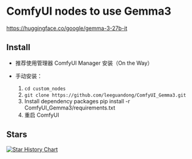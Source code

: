 # ComfyUI nodes to use Gemma3

https://huggingface.co/google/gemma-3-27b-it


## Install

- 推荐使用管理器 ComfyUI Manager 安装（On the Way）

- 手动安装：
    1. `cd custom_nodes`
    2. `git clone https://github.com/leeguandong/ComfyUI_Gemma3.git`
    3. Install dependency packages pip install -r ComfyUI_Gemma3/requirements.txt
    4. 重启 ComfyUI


## Stars

[![Star History Chart](https://api.star-history.com/svg?repos=leeguandong/ComfyUI_Gemma3&type=Date)](https://star-history.com/#leeguandong/ComfyUI_Gemma3&Date)





